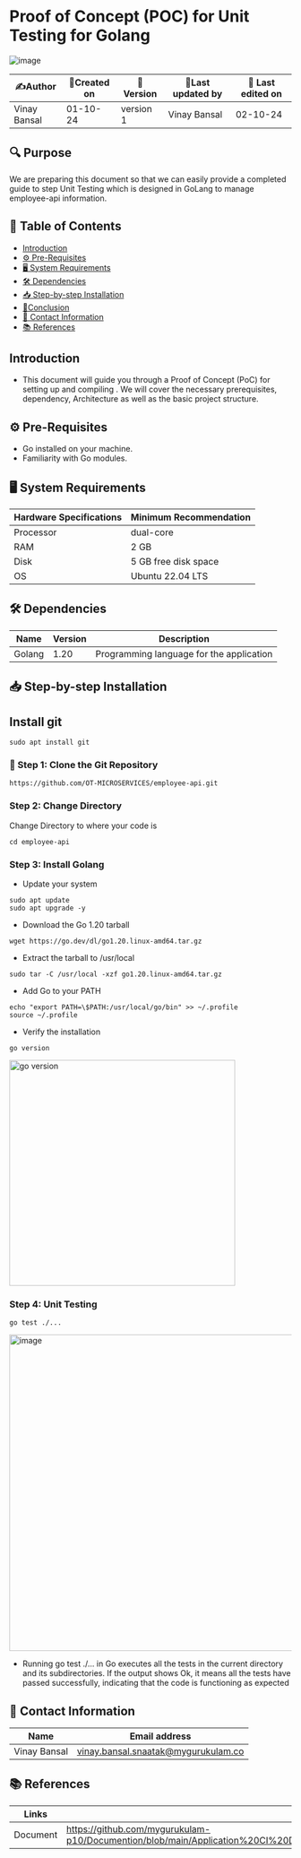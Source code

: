 #  Proof of Concept (POC) for Unit Testing for Golang
![image](https://github.com/user-attachments/assets/2cc227ca-7629-47af-811b-624b25ba6e9c)

  | ✍️Author      | 📅Created on  |📌 Version    | 📝Last updated by |📅 Last edited on | 
  |-------------|---------|-------------|-------------|---------|
  | Vinay Bansal | 01-10-24 | version 1 | Vinay Bansal | 02-10-24 |

## 🔍 Purpose
We are preparing this document so that we can easily provide a completed guide to step Unit Testing which is designed in GoLang to manage employee-api information.

  
## 📑 Table of Contents
- [Introduction](#introduction)
- [⚙️ Pre-Requisites](#-pre-requisites)
- [🖥️ System Requirements](#-system-requirements)
- [🛠️ Dependencies](#-dependencies)
- [📥 Step-by-step Installation](#-step-by-step-installation)
- [📝Conclusion](#conclusion)
- [📧 Contact Information ](#-contact-information )
- [📚 References](#-references )


## Introduction 
* This document will guide you through a Proof of Concept (PoC) for setting up and compiling . We will cover the necessary prerequisites, dependency, Architecture as well as the basic project structure.

## ⚙ Pre-Requisites

- Go installed on your machine.
- Familiarity with Go modules.

## 🖥 System Requirements
| Hardware Specifications | Minimum Recommendation  |
|--------------------------|------------------------|
| Processor                | dual-core              |
| RAM                      | 2 GB                    |
| Disk                     |5 GB free disk space                  |
| OS                       | Ubuntu 22.04 LTS         |


## 🛠 Dependencies

| Name     | Version | Description                              |
|----------|---------|------------------------------------------|
| Golang   | 1.20  | Programming language for the application |


## 📥 Step-by-step Installation

## Install git
```
sudo apt install git
```
### 📂 Step 1: Clone the Git Repository
```
https://github.com/OT-MICROSERVICES/employee-api.git
```

### Step 2: Change Directory
Change Directory to where your code is
```
cd employee-api
```
### Step 3: Install Golang

- Update your system
```
sudo apt update
sudo apt upgrade -y
```

- Download the Go 1.20 tarball
```
wget https://go.dev/dl/go1.20.linux-amd64.tar.gz
```

- Extract the tarball to /usr/local
```
sudo tar -C /usr/local -xzf go1.20.linux-amd64.tar.gz
```

- Add Go to your PATH
```
echo "export PATH=\$PATH:/usr/local/go/bin" >> ~/.profile
source ~/.profile
```

- Verify the installation
```
go version
```
<img width="403" alt="go version" src="https://github.com/user-attachments/assets/596ad6be-bc96-4d59-9ffe-c541878000cb">


### Step 4: Unit Testing
```
go test ./...
```
<img width="565" alt="image" src="https://github.com/user-attachments/assets/1ce2e032-3447-492d-ab8c-1bf9e2956abb">

- Running go test ./... in Go executes all the tests in the current directory and its subdirectories. If the output shows Ok, it means all the tests have passed successfully, indicating that the code is functioning as expected

##  📧 Contact Information
| Name | Email address|
|------|---------------------|
| Vinay Bansal | vinay.bansal.snaatak@mygurukulam.co |

## 📚 References
| Links | Descriptions|
|------|---------------------|
| Document|https://github.com/mygurukulam-p10/Documention/blob/main/Application%20CI%20Design/GoLang%20CI%20Checks/Unit%20Testing%20Doc/readme.md|

